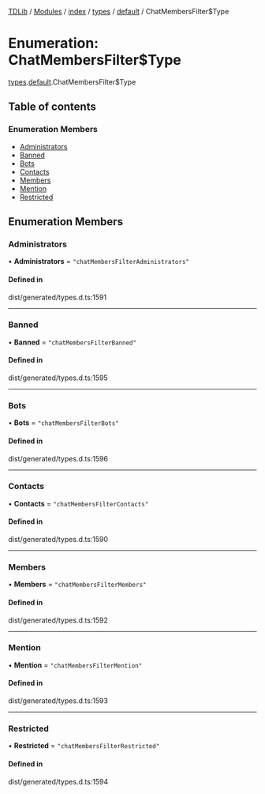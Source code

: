 [TDLib](../README.md) / [Modules](../modules.md) / [index](../modules/index.md) / [types](../modules/index.types.md) / [default](../modules/index.types.default.md) / ChatMembersFilter$Type

# Enumeration: ChatMembersFilter$Type

[types](../modules/index.types.md).[default](../modules/index.types.default.md).ChatMembersFilter$Type

## Table of contents

### Enumeration Members

- [Administrators](index.types.default.ChatMembersFilter_Type.md#administrators)
- [Banned](index.types.default.ChatMembersFilter_Type.md#banned)
- [Bots](index.types.default.ChatMembersFilter_Type.md#bots)
- [Contacts](index.types.default.ChatMembersFilter_Type.md#contacts)
- [Members](index.types.default.ChatMembersFilter_Type.md#members)
- [Mention](index.types.default.ChatMembersFilter_Type.md#mention)
- [Restricted](index.types.default.ChatMembersFilter_Type.md#restricted)

## Enumeration Members

### Administrators

• **Administrators** = ``"chatMembersFilterAdministrators"``

#### Defined in

dist/generated/types.d.ts:1591

___

### Banned

• **Banned** = ``"chatMembersFilterBanned"``

#### Defined in

dist/generated/types.d.ts:1595

___

### Bots

• **Bots** = ``"chatMembersFilterBots"``

#### Defined in

dist/generated/types.d.ts:1596

___

### Contacts

• **Contacts** = ``"chatMembersFilterContacts"``

#### Defined in

dist/generated/types.d.ts:1590

___

### Members

• **Members** = ``"chatMembersFilterMembers"``

#### Defined in

dist/generated/types.d.ts:1592

___

### Mention

• **Mention** = ``"chatMembersFilterMention"``

#### Defined in

dist/generated/types.d.ts:1593

___

### Restricted

• **Restricted** = ``"chatMembersFilterRestricted"``

#### Defined in

dist/generated/types.d.ts:1594
